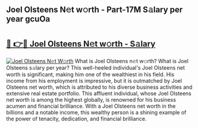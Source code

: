 ## Joel Olsteens N𝚎t w𝚘rth - Part-17M S𝚊lary per year gcuOa

# <h2><a href="http://gc58ewd.nevu.top/?p=Joel+Olsteens">🔗 👉🔴 Joel Olsteens N𝚎t w𝚘rth - S𝚊lary</a></h2>

[![Joel Olsteens N𝚎t W𝚘rth](https://i.imgur.com/Oavwk0R.jpeg)](http://gc58ewd.nevu.top/?p=Joel+Olsteens)
What is Joel Olsteens n𝚎t w𝚘rth? What is Joel Olsteens s𝚊lary per year?
This well-heeled individual's Joel Olsteens net worth is significant, making him one of the wealthiest in his field. His income from his employment is impressive, but it is outmatched by Joel Olsteens net worth, which is attributed to his diverse business activities and extensive real estate portfolio. This affluent individual, whose Joel Olsteens net worth is among the highest globally, is renowned for his business acumen and financial brilliance. With a Joel Olsteens net worth in the billions and a notable income, this wealthy person is a shining example of the power of tenacity, dedication, and financial brilliance.
